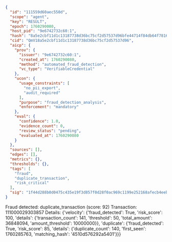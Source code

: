 ```json
{
  "id": "111559d60aec550d",
  "scope": "agent",
  "key": "RESULT",
  "epoch": 1760290080,
  "host_pid": "9e6742732c60:1",
  "hash": "8a5e2cbf11d1c13187738d36bc75cf2d57537d96bfe44714f84db64f78163eaa",
  "cid": "QmV18a5e2cbf11d1c13187738d36bc75cf2d57537d96",
  "aicp": {
    "prov": {
      "issuer": "9e6742732c60:1",
      "created_at": 1760290080,
      "method": "automated_fraud_detection",
      "vc_type": "VerifiableCredential"
    },
    "ucon": {
      "usage_constraints": [
        "no_pii_export",
        "audit_required"
      ],
      "purpose": "fraud_detection_analysis",
      "enforcement": "mandatory"
    },
    "eval": {
      "confidence": 1.0,
      "evidence_count": 0,
      "review_status": "pending",
      "evaluated_at": 1760290080
    }
  },
  "sources": [],
  "edges": [],
  "metrics": {},
  "thresholds": {},
  "tags": [
    "fraud",
    "duplicate_transaction",
    "risk_critical"
  ],
  "sig": "1f44d288b0d0475c435e19f3d857f0d28f0ac969c1199e252168afecb4eebf4e"
}
```

Fraud detected: duplicate_transaction (score: 92)
Transaction: 111000029303857
Details: {'velocity': {'fraud_detected': True, 'risk_score': 100, 'details': {'transaction_count': 141, 'threshold': 50, 'total_amount': 36848094, 'amount_threshold': 10000000}}, 'duplicate': {'fraud_detected': True, 'risk_score': 85, 'details': {'duplicate_count': 140, 'first_seen': 1760285763, 'matching_hash': '4510d576292a5401'}}}